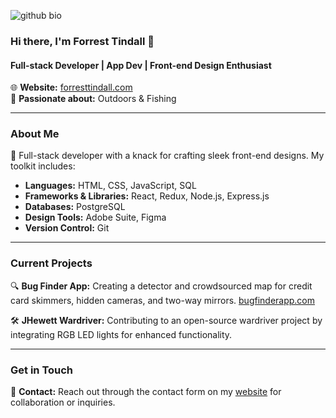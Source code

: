 
![github bio](https://github.com/forresttindall/forresttindall/assets/144488579/fd4d2021-f3be-479f-9b72-ffd3ee3e8562)
### Hi there, I'm Forrest Tindall 👋

#### Full-stack Developer | App Dev | Front-end Design Enthusiast

🌐 **Website:** [forresttindall.com](https://forresttindall.com)  
🎣 **Passionate about:** Outdoors & Fishing

---

### About Me

🚀 Full-stack developer with a knack for crafting sleek front-end designs. My toolkit includes:
- **Languages:** HTML, CSS, JavaScript, SQL
- **Frameworks & Libraries:** React, Redux, Node.js, Express.js
- **Databases:** PostgreSQL
- **Design Tools:** Adobe Suite, Figma
- **Version Control:** Git

---

### Current Projects

🔍 **Bug Finder App:** Creating a detector and crowdsourced map for credit card skimmers, hidden cameras, and two-way mirrors. [bugfinderapp.com](http://bugfinderapp.com)

🛠 **JHewett Wardriver:** Contributing to an open-source wardriver project by integrating RGB LED lights for enhanced functionality.

---

### Get in Touch

📧 **Contact:** Reach out through the contact form on my [website](https://forresttindall.com) for collaboration or inquiries.

